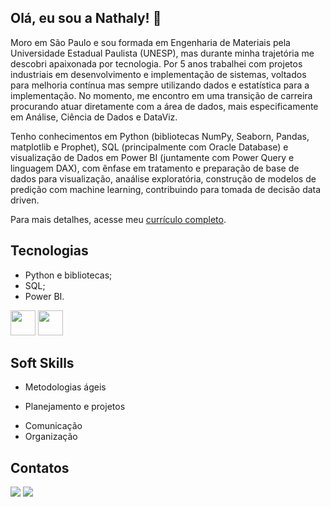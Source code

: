 ## Olá, eu sou a Nathaly! 👋


  Moro em São Paulo e sou formada em Engenharia de Materiais pela Universidade Estadual Paulista (UNESP), mas durante minha trajetória me descobri apaixonada por tecnologia.
Por 5 anos trabalhei com projetos industriais em desenvolvimento e implementação de sistemas, voltados para melhoria contínua mas sempre utilizando dados e estatística para a implementação. No momento, me encontro em uma transição de carreira procurando atuar diretamente com a área de dados, mais especificamente em Análise, Ciência de Dados e DataViz. 

Tenho conhecimentos em Python (bibliotecas NumPy, Seaborn, Pandas, matplotlib e Prophet), SQL (principalmente com Oracle Database) e visualização de Dados em Power BI (juntamente com Power Query e linguagem DAX), com ênfase em tratamento e preparação de base de dados para visualização, anaálise exploratória, construção de modelos de predição com machine learning, contribuindo para tomada de decisão data driven.

Para mais detalhes, acesse meu [currículo completo](https://github.com/NathalyX/NathalyX/blob/6d17d5da0a03bb3259bd46809acd76b0a288f58c/Curriculo%20Nathaly%20Santos.pdf).




## Tecnologias

- Python e bibliotecas;
- SQL;
- Power BI.

<img src="https://cdn.jsdelivr.net/gh/devicons/devicon@latest/icons/python/python-original-wordmark.svg" width="40" height="40"/> <img src="https://cdn.jsdelivr.net/gh/devicons/devicon@latest/icons/oracle/oracle-original.svg" width="40" height="40" /> 

## Soft Skills

- Metodologias ágeis
* Planejamento e projetos
+ Comunicação
+ Organização

## Contatos

<div>
<a href="https://www.linkedin.com/in/nathalysantos" target="_blank"><img loading="lazy" src="https://img.shields.io/badge/-LinkedIn-%230077B5?style=for-the-badge&logo=linkedin&logoColor=white" target="_blank"></a>
<a href = "mailto:nathaly.shearer@hotmail.com"><img loading="lazy" src="https://img.shields.io/badge/Gmail-D14836?style=for-the-badge&logo=gmail&logoColor=white" target="_blank"></a>
  <div>

  
<!--
**NathalyX/NathalyX** is a ✨ _special_ ✨ repository because its `README.md` (this file) appears on your GitHub profile.

Here are some ideas to get you started:

- 🔭 I’m currently working on ...
- 🌱 I’m currently learning ...
- 👯 I’m looking to collaborate on ...
- 🤔 I’m looking for help with ...
- 💬 Ask me about ...
- 📫 How to reach me: ...
- 😄 Pronouns: ...
- ⚡ Fun fact: ...
-->
